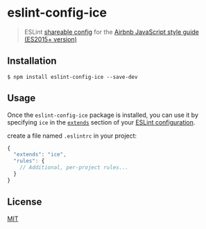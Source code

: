 # eslint-config-ice

> ESLint [shareable config](http://eslint.org/docs/developer-guide/shareable-configs.html) for the [Airbnb JavaScript style guide (ES2015+ version)](https://github.com/airbnb/javascript)

## Installation

```
$ npm install eslint-config-ice --save-dev
```

## Usage

Once the `eslint-config-ice` package is installed, you can use it by specifying `ice` in the [`extends`](http://eslint.org/docs/user-guide/configuring#extending-configuration-files) section of your [ESLint configuration](http://eslint.org/docs/user-guide/configuring).

create a file named `.eslintrc` in your project:

```js
{
  "extends": "ice",
  "rules": {
    // Additional, per-project rules...
  }
}
```

## License

[MIT](http://opensource.org/licenses/MIT)
